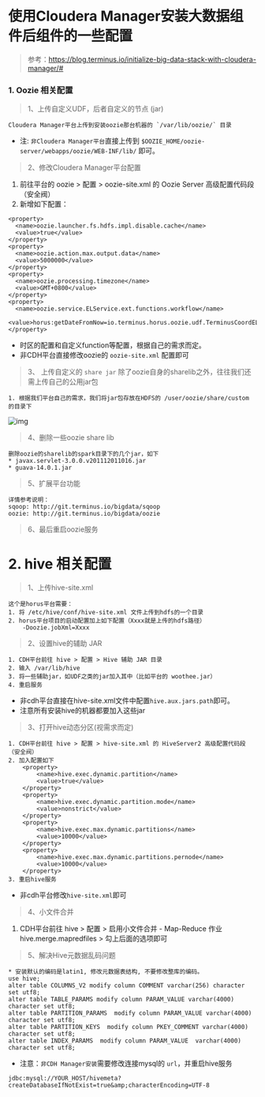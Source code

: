 # 使用Cloudera Manager安装大数据组件后组件的一些配置



> 参考：https://blog.terminus.io/initialize-big-data-stack-with-cloudera-manager/#



### 1. Oozie 相关配置

> 1、上传自定义UDF，后者自定义的节点 (jar)

```
Cloudera Manager平台上传到安装oozie那台机器的 `/var/lib/oozie/` 目录  
```

- 注: `非Cloudera Manager平台`直接上传到 `$OOZIE_HOME/oozie-server/webapps/oozie/WEB-INF/lib/` 即可。

> 2、修改Cloudera Manager平台配置

1. 前往平台的 oozie > 配置 > oozie-site.xml 的 Oozie Server 高级配置代码段（安全阀）
2. 新增如下配置：

```
<property>  
  <name>oozie.launcher.fs.hdfs.impl.disable.cache</name>
  <value>true</value>
</property>  
<property>  
  <name>oozie.action.max.output.data</name>
  <value>5000000</value>
</property>  
<property>  
  <name>oozie.processing.timezone</name>
  <value>GMT+0800</value>
</property>  
<property>  
  <name>oozie.service.ELService.ext.functions.workflow</name>
  <value>horus:getDateFromNow=io.terminus.horus.oozie.udf.TerminusCoordELFunctions#getDateFromNow</value>
</property>
```

- 时区的配置和自定义function等配置，根据自己的需求而定。
- 非CDH平台直接修改oozie的 `oozie-site.xml` 配置即可

> 3、 上传自定义的 `share jar` 除了oozie自身的sharelib之外，往往我们还需上传自己的公用jar包

```
1. 根据我们平台自己的需求，我们将jar包存放在HDFS的 /user/oozie/share/custom 的目录下  
```

![img](http://7xsz2j.com1.z0.glb.clouddn.com/2016-11-25-045843.jpg)

> 4、删除一些oozie share lib

```
删除oozie的sharelib的spark目录下的几个jar，如下
* javax.servlet-3.0.0.v201112011016.jar
* guava-14.0.1.jar
```

> 5、扩展平台功能

```
详情参考说明：
sqoop: http://git.terminus.io/bigdata/sqoop  
oozie: http://git.terminus.io/bigdata/oozie  
```

> 6、最后重启oozie服务

# 2. hive 相关配置

> 1、上传hive-site.xml

```
这个是horus平台需要：
1. 将 /etc/hive/conf/hive-site.xml 文件上传到hdfs的一个目录  
2. horus平台项目的启动配置加上如下配置（Xxxx就是上传的hdfs路径）  
    -Doozie.jobXml=Xxxx
```

> 2、设置hive的辅助 JAR

```
1. CDH平台前往 hive > 配置 > Hive 辅助 JAR 目录  
2. 输入 /var/lib/hive  
3. 将一些辅助jar，如UDF之类的jar加入其中（比如平台的 woothee.jar）  
4. 重启服务  
```

- 非cdh平台直接在hive-site.xml文件中配置`hive.aux.jars.path`即可。
- 注意所有安装hive的机器都要加入这些jar

> 3、打开hive动态分区(视需求而定)

```
1. CDH平台前往 hive > 配置 > hive-site.xml 的 HiveServer2 高级配置代码段（安全阀）  
2. 加入配置如下  
    <property>
        <name>hive.exec.dynamic.partition</name>
        <value>true</value>
    </property>
    <property>
        <name>hive.exec.dynamic.partition.mode</name>
        <value>nonstrict</value>
    </property>
    <property>
        <name>hive.exec.max.dynamic.partitions</name>
        <value>10000</value>
    </property>
    <property>
        <name>hive.exec.max.dynamic.partitions.pernode</name>
        <value>10000</value>
    </property>
3. 重启hive服务  
```

- 非cdh平台修改`hive-site.xml`即可

> 4、小文件合并

1. CDH平台前往 hive > 配置 > 启用小文件合并 - Map-Reduce 作业 hive.merge.mapredfiles > 勾上后面的选项即可

> 5、解决Hive元数据乱码问题

```
* 安装默认的编码是latin1, 修改元数据表结构, 不要修改整库的编码。
use hive;  
alter table COLUMNS_V2 modify column COMMENT varchar(256) character set utf8;  
alter table TABLE_PARAMS modify column PARAM_VALUE varchar(4000) character set utf8;  
alter table PARTITION_PARAMS  modify column PARAM_VALUE varchar(4000) character set utf8;  
alter table PARTITION_KEYS  modify column PKEY_COMMENT varchar(4000) character set utf8;  
alter table INDEX_PARAMS  modify column PARAM_VALUE  varchar(4000) character set utf8;  
```

- 注意：`非CDH Manager安装`需要修改连接mysql的 `url`，并重启hive服务

```
jdbc:mysql://YOUR_HOST/hivemeta?createDatabaseIfNotExist=true&amp;characterEncoding=UTF-8  
```
